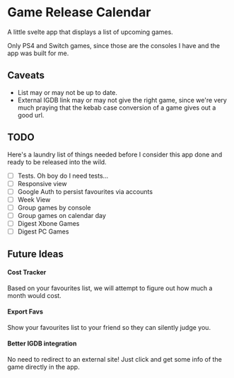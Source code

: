 # Game Release Calendar

A little svelte app that displays a list of upcoming games.

Only PS4 and Switch games, since those are the consoles I have and the app was built for me.

## Caveats

- List may or may not be up to date.
- External IGDB link may or may not give the right game, since we're very much praying that the kebab case conversion of a game gives out a good url.

## TODO

Here's a laundry list of things needed before I consider this app done and ready to be released into the wild.

- [ ] Tests. Oh boy do I need tests...
- [ ] Responsive view
- [ ] Google Auth to persist favourites via accounts
- [ ] Week View
- [ ] Group games by console
- [ ] Group games on calendar day
- [ ] Digest Xbone Games
- [ ] Digest PC Games

## Future Ideas

#### Cost Tracker

Based on your favourites list, we will attempt to figure out how much a month would cost.

#### Export Favs

Show your favourites list to your friend so they can silently judge you.

#### Better IGDB integration

No need to redirect to an external site! Just click and get some info of the game directly in the app.
